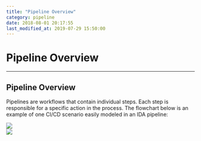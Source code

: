 ```yaml
---
title: "Pipeline Overview"
category: pipeline
date: 2018-08-01 20:17:55
last_modified_at: 2019-07-29 15:50:00
---
```


# Pipeline Overview
***

## Pipeline Overview
Pipelines are workflows that contain individual steps. Each step is responsible for a specific action in the process. The flowchart below is an example of one CI/CD scenario easily modeled in an IDA pipeline:

![][pipeline_overview]  
![][pipeline_deployment_detail]  

[pipeline_overview]: ../images/pipeline/pipeline_overview.png
[pipeline_deployment_detail]: ../images/pipeline/pipeline_deployment_detail.png